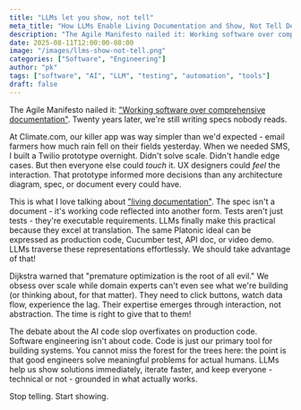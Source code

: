 ```yaml
---
title: "LLMs let you show, not tell"
meta_title: "How LLMs Enable Living Documentation and Show, Not Tell Development"
description: "The Agile Manifesto nailed it: Working software over comprehensive documentation. Twenty years later, we're still writing specs nobody reads."
date: 2025-08-11T12:00:00-08:00
image: "/images/llms-show-not-tell.png"
categories: ["Software", "Engineering"]
author: "pk"
tags: ["software", "AI", "LLM", "testing", "automation", "tools"]
draft: false
---
```


The Agile Manifesto nailed it: ["Working software over comprehensive documentation"](https://agilemanifesto.org/). Twenty years later, we're still writing specs nobody reads.

At Climate.com, our killer app was way simpler than we'd expected - email farmers how much rain fell on their fields yesterday. When we needed SMS, I built a Twilio prototype overnight.
Didn't solve scale. Didn't handle edge cases. But then everyone else could _touch_ it. UX designers could _feel_ the interaction. That prototype informed more decisions than any architecture diagram, spec, or document every could have.

This is what I love talking about ["living documentation"](https://paulkarayan.com/blog/software-zombies-qa-llm/). The spec isn't a document - it's working code reflected into another form. Tests aren't just tests - they're executable requirements. LLMs finally make this practical because they excel at translation. The same Platonic ideal can be expressed as production code, Cucumber test, API doc, or video demo. LLMs traverse these representations effortlessly. We should take advantage of that!

Dijkstra warned that "premature optimization is the root of all evil." We obsess over scale while domain experts can't even see what we're building (or thinking about, for that matter). They need to click buttons, watch data flow, experience the lag. Their expertise emerges through interaction, not abstraction. The time is right to give that to them!

The debate about the AI code slop overfixates on production code. Software engineering isn't about code. Code is just our primary tool for building systems. You cannot miss the forest for the trees here: the point is that good engineers solve meaningful problems for actual humans. LLMs help us show solutions immediately, iterate faster, and keep everyone - technical or not - grounded in what actually works.

Stop telling. Start showing.